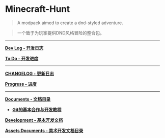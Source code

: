 # Minecraft-Hunt

> A modpack aimed to create a dnd-styled adventure.

> 一个致于为玩家提供DND风格冒险的整合包。

---
[**Dev Log - 开发日志**](https://github.com/M1hono/Minecraft-Hunt/blob/main/kubejs/documents/development/Dev/DevDocuments.mdd)

[**To Do - 开发进度**](https://github.com/M1hono/Minecraft-Hunt/blob/main/kubejs/documents/development/Dev/CHANGELOG.md)

---
[**CHANGELOG - 更新日志**](https://github.com/M1hono/Minecraft-Hunt/blob/main/kubejs/documents/development/Dev/ReleaseChangeLog.md)

[**Progress - 进度**](https://github.com/M1hono/Minecraft-Hunt/blob/main/kubejs/documents/development/Dev/Progress.md)

---
[**Documents - 文档目录**](https://github.com/M1hono/Minecraft-Hunt/tree/main/kubejs/documents)

- [**Git的基本合作与开发教程**](https://github.com/M1hono/Minecraft-Hunt/tree/main/kubejs/documents/development/basic.md)

[**Development - 基本开发文档**](https://github.com/M1hono/Minecraft-Hunt/tree/main/kubejs/documents/development/README.md)

[**Assets Documents - 美术开发文档目录**](https://github.com/M1hono/Minecraft-Hunt/tree/main/kubejs/documents/assets)